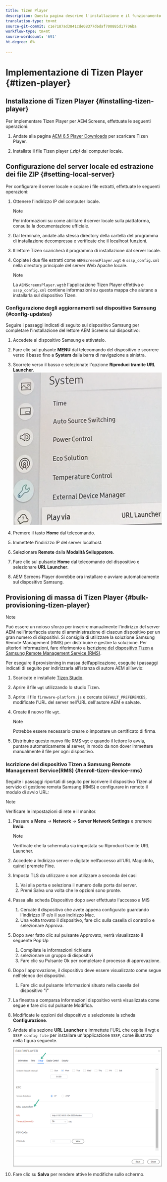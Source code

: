 ```yaml
---
title: Tizen Player
description: Questa pagina descrive l'installazione e il funzionamento di Tizen Player.
translation-type: tm+mt
source-git-commit: c1e7187ad3841cde08377d6daf700885d17706ba
workflow-type: tm+mt
source-wordcount: '691'
ht-degree: 0%

---
```



# Implementazione di Tizen Player {#tizen-player}

## Installazione di Tizen Player {#installing-tizen-player}

Per implementare Tizen Player per  AEM Screens, effettuate le seguenti operazioni:

1. Andate alla pagina [AEM 6.5 Player Downloads](https://download.macromedia.com/screens/) per scaricare Tizen Player.

1. Installate il file Tizen player *(.zip)* dal computer locale.

## Configurazione del server locale ed estrazione dei file ZIP {#setting-local-server}

Per configurare il server locale e copiare i file estratti, effettuate le seguenti operazioni:

1. Ottenere l&#39;indirizzo IP del computer locale.
   >[!NOTE]
   >Per informazioni su come abilitare il server locale sulla piattaforma, consulta la documentazione ufficiale.

1. Dal terminale, andate alla stessa directory della cartella del programma di installazione decompressa e verificate che il localhost funzioni.

1. Il lettore Tizen scaricherà il programma di installazione dal server locale.

1. Copiate i due file estratti come `AEMScreensPlayer.wgt` e `sssp_config.xml` nella directory principale del server Web Apache locale.

   >[!NOTE]
   >La `AEMScreensPlayer.wgt`è l&#39;applicazione Tizen Player effettiva e `sssp_config.xml` contiene informazioni su questa mappa che aiutano a installarla sul dispositivo Tizen.

### Configurazione degli aggiornamenti sul dispositivo Samsung {#config-updates}

Seguire i passaggi indicati di seguito sul dispositivo Samsung per completare l&#39;installazione del lettore AEM Screens  sul dispositivo:

1. Accedete al dispositivo Samsung e attivatelo.

1. Fare clic sul pulsante **MENU** dal telecomando del dispositivo e scorrere verso il basso fino a **System** dalla barra di navigazione a sinistra.

1. Scorrete verso il basso e selezionate l&#39;opzione **Riproduci tramite URL Launcher**.
   ![immagine](/help/user-guide/assets/tizen/url-launcher.png)

1. Premere il tasto **Home** dal telecomando.

1. Immettete l&#39;indirizzo IP del server localhost.

1. Selezionare **Remote** dalla **Modalità Sviluppatore**.

1. Fare clic sul pulsante **Home** dal telecomando del dispositivo e selezionare **URL Launcher**.

1.  AEM Screens Player dovrebbe ora installare e avviare automaticamente sul dispositivo Samsung.

## Provisioning di massa di Tizen Player {#bulk-provisioning-tizen-player}

>[!NOTE]
>Può essere un noioso sforzo per inserire manualmente l&#39;indirizzo del server AEM nell&#39;interfaccia utente di amministrazione di ciascun dispositivo per un gran numero di dispositivi. Si consiglia di utilizzare la soluzione Samsung Remote Management (RMS) per distribuire e gestire la soluzione. Per ulteriori informazioni, fare riferimento a [Iscrizione del dispositivo Tizen a Samsung Remote Management Service (RMS)](#enroll-tizen-device-rm).

Per eseguire il provisioning in massa dell’applicazione, eseguite i passaggi indicati di seguito per indirizzarla all’istanza di autore AEM all’avvio:

1. Scaricate e installate [Tizen Studio](https://developer.tizen.org/development/tizen-studio/download).
1. Aprire il file `wgt` utilizzando lo studio Tizen.
1. Aprite il file `firmware-platform.js` e cercate `DEFAULT_PREFERENCES`, modificate l&#39;URL del server nell&#39;URL dell&#39;autore AEM e salvate.
1. Create il nuovo file `wgt`.

   >[!NOTE]
   >Potrebbe essere necessario creare o impostare un certificato di firma.

1. Distribuire questo nuovo file RMS `wgt` e quando il lettore lo avvia, puntare automaticamente al server, in modo da non dover immettere manualmente il file per ogni dispositivo.

### Iscrizione del dispositivo Tizen a Samsung Remote Management Service(RMS) {#enroll-tizen-device-rms}

Seguite i passaggi riportati di seguito per iscrivere il dispositivo Tizen al servizio di gestione remota Samsung (RMS) e configurare in remoto il modulo di avvio URL:

>[!NOTE]
>Verificare le impostazioni di rete e il monitor.

1. Passare a **Menu** -> **Network** -> **Server Network Settings** e premere **Invio**.

   >[!NOTE]
   >Verificate che la schermata sia impostata su Riproduci tramite URL Launcher.

1. Accedete a Indirizzo server e digitate nell’accesso all’URL MagicInfo, quindi premete Fine.

1. Imposta TLS da utilizzare o non utilizzare a seconda dei casi
   1. Vai alla porta e seleziona il numero della porta dal server.
   1. Premi Salva una volta che le opzioni sono pronte.

1. Passa alla scheda Dispositivo dopo aver effettuato l&#39;accesso a MIS
   1. Cercate il dispositivo che avete appena configurato guardando l&#39;indirizzo IP e/o il suo indirizzo Mac.
   1. Una volta trovato il dispositivo, fare clic sulla casella di controllo e selezionare Approva.

1. Dopo aver fatto clic sul pulsante Approvato, verrà visualizzato il seguente Pop Up
   1. Compilate le informazioni richieste
   1. selezionare un gruppo di dispositivi
   1. Fare clic su Pulsante Ok per completare il processo di approvazione.

1. Dopo l&#39;approvazione, il dispositivo deve essere visualizzato come segue nell&#39;elenco dei dispositivi.
   1. Fare clic sul pulsante Informazioni situato nella casella del dispositivo &quot;i&quot;

1. La finestra a comparsa Informazioni dispositivo verrà visualizzata come segue e fare clic sul pulsante Modifica.

1. Modificate le opzioni del dispositivo e selezionate la scheda **Configurazione**.

1. Andate alla sezione **URL Launcher** e immettete l&#39;URL che ospita il wgt e `SSSP config file` per installare un&#39;applicazione `SSSP`, come illustrato nella figura seguente.

   ![immagine](/help/user-guide/assets/tizen/rms-9.png)

1. Fare clic su **Salva** per rendere attive le modifiche sullo schermo.




